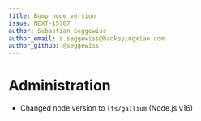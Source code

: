 ```yaml
---
title: Bump node version
issue: NEXT-15787
author: Sebastian Seggewiss
author_email: s.seggewiss@haokeyingxiao.com
author_github: @seggewiss
---
```

# Administration
* Changed node version to `lts/gallium` (Node.js v16)

